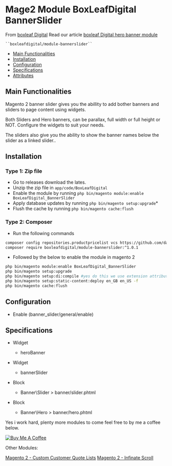 # Mage2 Module BoxLeafDigital BannerSlider

From  [boxleaf Digital](https://www.boxleafdigital.com)
Read our article [boxleaf Digital hero banner module](https://www.boxleafdigital.com/magento-2-hero-banner-and-slider/)

    ``boxleafdigital/module-bannerslider``

 - [Main Functionalities](#markdown-header-main-functionalities)
 - [Installation](#markdown-header-installation)
 - [Configuration](#markdown-header-configuration)
 - [Specifications](#markdown-header-specifications)
 - [Attributes](#markdown-header-attributes)


## Main Functionalities

Magento 2 banner slider gives you the abillity to add bother banners and sliders to page content using widgets.

Both Sliders and Hero banners, can be parallax, full width or full height or NOT. Configure the widgets to suit your needs.

The sliders also give you the ability to show the banner names below the slider as a linked slider.. 

## Installation


### Type 1: Zip file

  - Go to releases download the lates.
 - Unzip the zip file in `app/code/BoxLeafDigital`
 - Enable the module by running `php bin/magento module:enable BoxLeafDigital_BannerSlider`
 - Apply database updates by running `php bin/magento setup:upgrade`\*
 - Flush the cache by running `php bin/magento cache:flush`

### Type 2: Composer

 -  Run the following commands
```bash
composer config repositories.productpricelist vcs https://github.com/danrcoull/magento2-hero-banner-slider.git
composer require boxleafdigital/module-bannerslider:^1.0.1
```
 -  Followed by the below to enable the module in magento 2
```bash
php bin/magento module:enable BoxLeafDigital_BannerSlider
php bin/magento setup:upgrade
php bin/magento setup:di:compile #yes do this we use extension attributes so you can see the original price and the custom price.
php bin/magento setup:static-content:deploy en_GB en_US -f 
php bin/magento cache:flush
```
 


## Configuration

 - Enable (banner_slider/general/enable)


## Specifications

 - Widget
	- heroBanner

 - Widget
	- bannerSlider

 - Block
	- Banner\Slider > banner/slider.phtml

 - Block
	- Banner\Hero > banner/hero.phtml



Yes i work hard, plenty more modules to come feel free to by me a coffee below. 

[![Buy Me A Coffee](https://cdn.buymeacoffee.com/buttons/lato-black.png)](https://www.buymeacoffee.com/BHaNOMl)


Other Modules:

[Magento 2 - Custom Customer Quote Lists](https://github.com/danrcoull/Magento2-Product-Price-List)
[Magento 2 - Infinate Scroll](https://github.com/danrcoull/magento2-catalog-infinite-scroll)

